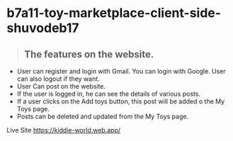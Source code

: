 # b7a11-toy-marketplace-client-side-shuvodeb17
> ## The features on the website.


* User can register and login with Gmail. You can login with Google. User can also logout if they want.
* User Can post on the website.
* If the user is logged in, he can see the details of various posts.
* If a user clicks on the Add toys button, this post will be added o the My Toys page.
* Posts can be deleted and updated from the My Toys page.

Live Site https://kiddie-world.web.app/
